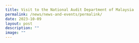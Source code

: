 ```yaml
---
title: Visit to the National Audit Department of Malaysia
permalink: /news/news-and-events/permalink/
date: 2023-10-09
layout: post
description: ""
image: ""
---
```

